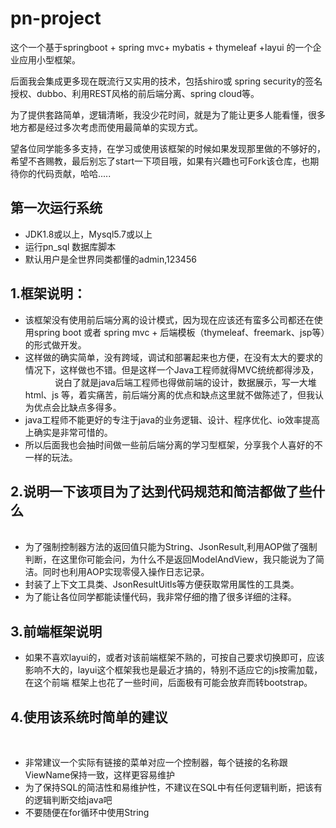 # pn-project
这个一个基于springboot + spring mvc+  mybatis + thymeleaf +layui 的一个企业应用小型框架。
<p>后面我会集成更多现在既流行又实用的技术，包括shiro或 spring security的签名授权、dubbo、利用REST风格的前后端分离、spring cloud等。</p>
<p>为了提供套路简单，逻辑清晰，我没少花时间，就是为了能让更多人能看懂，很多地方都是经过多次考虑而使用最简单的实现方式。</p>
<p>望各位同学能多多支持，在学习或使用该框架的时候如果发现那里做的不够好的，希望不吝赐教，最后别忘了start一下项目哦，如果有兴趣也可Fork该仓库，也期待你的代码贡献，哈哈.....</p>

<h2>第一次运行系统</h2>
<ul>
	<li>JDK1.8或以上，Mysql5.7或以上</li>	
	<li>运行pn_sql 数据库脚本</li>
	<li>默认用户是全世界同类都懂的admin,123456</li>
        </ul>
<h2>1.框架说明：</h2>
<ul>
        <li>该框架没有使用前后端分离的设计模式，因为现在应该还有蛮多公司都还在使用spring boot 或者 spring mvc + 后端模板（thymeleaf、freemark、jsp等）的形式做开发。</li>
	<li>这样做的确实简单，没有跨域，调试和部署起来也方便，在没有太大的要求的情况下，这样做也不错。但是这样一个Java工程师就得MVC统统都得涉及，
                说白了就是java后端工程师也得做前端的设计，数据展示，写一大堆html、js 等，着实痛苦，前后端分离的优点和缺点这里就不做陈述了，但我认为优点会比缺点多得多。</li>
        <li>java工程师不能更好的专注于java的业务逻辑、设计、程序优化、io效率提高上确实是非常可惜的。</li>
        <li>所以后面我也会抽时间做一些前后端分离的学习型框架，分享我个人喜好的不一样的玩法。</li>
</ul>
<h2>2.说明一下该项目为了达到代码规范和简洁都做了些什么</h2>
        <ul>
        <li>为了强制控制器方法的返回值只能为String、JsonResult,利用AOP做了强制判断，在这里你可能会问，为什么不是返回ModelAndView，我只能说为了简洁。同时也利用AOP实现零侵入操作日志记录。</li>
	<li> 封装了上下文工具类、JsonResultUitls等方便获取常用属性的工具类。</li>
	<li> 为了能让各位同学都能读懂代码，我非常仔细的撸了很多详细的注释。</li>
        </ul>
<h2>3.前端框架说明</h2>
        <ul>
	<li> 如果不喜欢layui的，或者对该前端框架不熟的，可按自己要求切换即可，应该影响不大的，layui这个框架我也是最近才搞的，特别不适应它的js按需加载，在这个前端
	框架上也花了一些时间，后面极有可能会放弃而转bootstrap。</li>
        </ul>
<h2>4.使用该系统时简单的建议</h2>
        <ul>
	<li>非常建议一个实际有链接的菜单对应一个控制器，每个链接的名称跟ViewName保持一致，这样更容易维护</li>
	<li>为了保持SQL的简洁性和易维护性，不建议在SQL中有任何逻辑判断，把该有的逻辑判断交给java吧</li>
	<li>不要随便在for循环中使用String </li>
        </ul>

